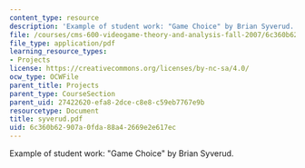 ```yaml
---
content_type: resource
description: 'Example of student work: "Game Choice" by Brian Syverud.'
file: /courses/cms-600-videogame-theory-and-analysis-fall-2007/6c360b62907a0fda88a42669e2e617ec_syverud.pdf
file_type: application/pdf
learning_resource_types:
- Projects
license: https://creativecommons.org/licenses/by-nc-sa/4.0/
ocw_type: OCWFile
parent_title: Projects
parent_type: CourseSection
parent_uid: 27422620-efa8-2dce-c8e8-c59eb7767e9b
resourcetype: Document
title: syverud.pdf
uid: 6c360b62-907a-0fda-88a4-2669e2e617ec
---
```

Example of student work: "Game Choice" by Brian Syverud.